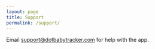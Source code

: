 ```yaml
---
layout: page
title: Support
permalink: /support/
---
```


Email support@dotbabytracker.com for help with the app.